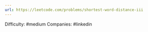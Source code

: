 ```yaml
---
url: https://leetcode.com/problems/shortest-word-distance-iii
---
```


Difficulty: #medium
Companies: #linkedin